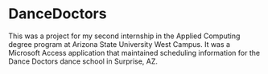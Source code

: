 # DanceDoctors
This was a project for my second internship in the Applied Computing degree program at Arizona State University West Campus. It was a Microsoft Access application that maintained scheduling information for the Dance Doctors dance school in Surprise, AZ.
